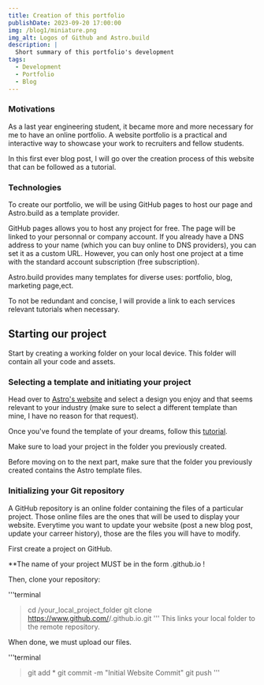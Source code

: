 ```yaml
---
title: Creation of this portfolio
publishDate: 2023-09-20 17:00:00
img: /blog1/miniature.png
img_alt: Logos of Github and Astro.build
description: |
  Short summary of this portfolio's development
tags:
  - Development
  - Portfolio
  - Blog
---
```


### Motivations

As a last year engineering student, it became more and more necessary for me to have an online portfolio. A website portfolio is a practical and interactive way to showcase your work to recruiters and fellow students.

In this first ever blog post, I will go over the creation process of this website that can be followed as a tutorial.

### Technologies

To create our portfolio, we will be using GitHub pages to host our page and Astro.build as a template provider.

GitHub pages allows you to host any project for free. 
The page will be linked to your personnal or company account. If you already have a DNS address to your name (which you can buy online to DNS providers), you can set it as a custom URL. 
However, you can only host one project at a time with the standard account subscription (free subscription).

Astro.build provides many templates for diverse uses: portfolio, blog, marketing page,ect.

To not be redundant and concise, I will provide a link to each services relevant tutorials when necessary.

## Starting our project

Start by creating a working folder on your local device.
This folder will contain all your code and assets.

### Selecting a template and initiating your project

Head over to [Astro's website](https://www.astro.build) and select a design you enjoy and that seems relevant to your industry (make sure to select a different template than mine, I have no reason for that request).

Once you've found the template of your dreams, follow this [tutorial](https://docs.astro.build/en/getting-started/).

Make sure to load your project in the folder you previously created.

Before moving on to the next part, make sure that the folder you previously created contains the Astro template files.

### Initializing your Git repository

A GitHub repository is an online folder containing the files of a particular project. 
Those online files are the ones that will be used to display your website.
Everytime you want to update your website (post a new blog post, update your carreer history), those are the files you will have to modify.

First create a project on GitHub.

**The name of your project MUST be in the form <USERNAME>.github.io !

Then, clone your repository:

'''terminal
> cd /your_local_project_folder
> git clone https://www.github.com/<USERNAME>/<USERNAME>.github.io.git
'''
This links your local folder to the remote repository.

When done, we must upload our files.

'''terminal
> git add * 
> git commit -m "Initial Website Commit"
> git push
'''





